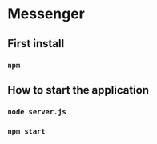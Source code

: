 # Messenger

## First install
### `npm`


## How to start the application

### `node server.js`

### `npm start`
